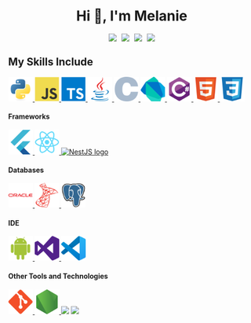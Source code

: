 <h1 align="center">Hi 👻, I'm Melanie</h1>

<div align="center" style="display: flex; flex-wrap: wrap; justify-content: center; align-items: center; gap: 10px;">
  
  <!-- GIF (se ajusta automáticamente) -->

 <img border="0" height="150" style="max-width: 100%; height: auto;" src="https://media.tenor.com/-j7BbAVQU6oAAAAi/acnh-miharudesu.gif">
    <img border="0" height="150" style="max-width: 100%; height: auto;" src="https://cdna.artstation.com/p/assets/images/images/060/220/372/original/press-start-final.gif?1678098328">

  
  <!-- Stats (se apilan en móvil) -->
  <div style="display: flex; flex-wrap: wrap; justify-content: center; gap: 10px; max-width: 100%;">
    <img style="max-width: 100%; height: auto;" src="https://github-readme-stats.vercel.app/api?username=ArisEspino&show_icons=true&count_private=true&hide_border=true&title_color=02D9F7FF&icon_color=02D9F7FF&text_color=c9d1d9&bg_color=0d1117">
    <img style="max-width: 100%; height: auto;" src="https://github-readme-stats.vercel.app/api/top-langs/?username=ArisEspino&layout=compact&hide_border=true&title_color=02D9F7FF&text_color=02D9F7FF&bg_color=0d1117">
  </div>
</div>

## My Skills Include

<p align="left">
<a href="https://github.com/Aditya664?tab=repositories&q=&type=&language=python&sort=">
  <img width='50px' src='https://raw.githubusercontent.com/devicons/devicon/master/icons/python/python-original.svg'>
</a>
<a href="https://github.com/Aditya664?tab=repositories&q=&type=&language=javascript&sort=">
  <img width='50px' src='https://raw.githubusercontent.com/devicons/devicon/master/icons/javascript/javascript-original.svg'>
</a>
<a href="https://github.com/Aditya664?tab=repositories&q=&type=&language=typescript&sort=">
  <img width='50px' src='https://raw.githubusercontent.com/devicons/devicon/master/icons/typescript/typescript-original.svg'>
</a>
<a href="https://github.com/Aditya664?tab=repositories&q=&type=&language=java&sort=">
  <img width='50px' src='https://raw.githubusercontent.com/devicons/devicon/master/icons/java/java-original.svg'>
</a>
<a href="https://github.com/Aditya664?tab=repositories&q=&type=&language=c&sort=">
  <img width='50px' src='https://raw.githubusercontent.com/devicons/devicon/master/icons/c/c-original.svg'>
</a>
 <a href="https://github.com/Aditya664?tab=repositories&q=&type=&language=dart&sort=">
  <img width='50px' src='https://raw.githubusercontent.com/devicons/devicon/master/icons/dart/dart-original.svg'>
</a>
<a href="https://github.com/Aditya664?tab=repositories&q=&type=&language=csharp&sort=">
  <img width='50px' src='https://raw.githubusercontent.com/devicons/devicon/master/icons/csharp/csharp-original.svg'>
</a>
<a href="https://github.com/Aditya664?tab=repositories&q=&type=&language=html&sort=">
  <img width='50px' src='https://raw.githubusercontent.com/devicons/devicon/master/icons/html5/html5-original.svg'>
</a>
<a href="https://github.com/Aditya664?tab=repositories&q=&type=&language=css&sort=">
  <img width='50px' src='https://raw.githubusercontent.com/devicons/devicon/master/icons/css3/css3-original.svg'>
</a>
</p>

<h4> Frameworks </h4>

<p align="left">
<a href="https://github.com/Aditya664?tab=repositories&q=&type=&language=dart&sort=">
  <img width='50px' src='https://raw.githubusercontent.com/devicons/devicon/master/icons/flutter/flutter-original.svg'>
</a>
 <a href="https://github.com/Aditya664?tab=repositories&q=&type=&language=javascript&sort=">
  <img width='50px' src='https://raw.githubusercontent.com/devicons/devicon/master/icons/react/react-original.svg'>
</a>

<a href="https://github.com/Aditya664?tab=repositories&q=nestjs">
  <img width="50px" src="https://docs.nestjs.com/assets/logo-small.svg" alt="NestJS logo">
</a>


</p>

<h4> Databases </h4>

<p align="left">
 <a href="https://github.com/Aditya664?tab=repositories&q=&type=&language=sql&sort=">
  <img width='50px' src='https://raw.githubusercontent.com/devicons/devicon/master/icons/oracle/oracle-original.svg'>
</a>
<a href="https://github.com/Aditya664?tab=repositories&q=&type=&language=sql&sort=">
  <img width='50px' src='https://raw.githubusercontent.com/devicons/devicon/master/icons/microsoftsqlserver/microsoftsqlserver-plain.svg'>
</a>

<a href="https://github.com/Aditya664?tab=repositories&q=postgresql">
  <img width="50px" src="https://raw.githubusercontent.com/devicons/devicon/master/icons/postgresql/postgresql-original.svg" alt="PostgreSQL logo">
</a>

  
</p>

<h4> IDE </h4>

<p align="left">
<a href="https://github.com/Aditya664?tab=repositories&q=&type=&language=kotlin&sort=">
  <img width='50px' src='https://raw.githubusercontent.com/devicons/devicon/master/icons/android/android-original.svg'>
</a>
<a href="https://github.com/Aditya664?tab=repositories&q=&type=&language=csharp&sort=">
  <img width='50px' src='https://raw.githubusercontent.com/devicons/devicon/master/icons/visualstudio/visualstudio-plain.svg'>
</a>
<a href="https://github.com/Aditya664?tab=repositories&q=&type=&language=&sort=">
  <img width='50px' src='https://raw.githubusercontent.com/devicons/devicon/master/icons/vscode/vscode-original.svg'>
</a>
</p>

<h4> Other Tools and Technologies </h4>

<p align="left">
<a href="https://github.com/Aditya664?tab=repositories&q=&type=&language=&sort=">
  <img width='50px' src='https://raw.githubusercontent.com/devicons/devicon/master/icons/git/git-original.svg'>
</a>
 <a href="https://github.com/Aditya664?tab=repositories&q=&type=&language=nodejs&sort=">
  <img width='50px' src='https://raw.githubusercontent.com/devicons/devicon/master/icons/nodejs/nodejs-original.svg'>
</a>
  <img src="https://img.shields.io/badge/Expo%20CLI-000020?style=for-the-badge&logo=expo&logoColor=white"/>
  <img src="https://img.shields.io/badge/Jinja-B41717?style=for-the-badge&logo=jinja&logoColor=white"/>
</p>

</div>



